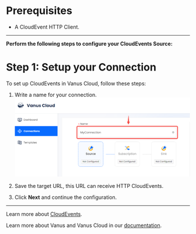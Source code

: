 #
# Prerequisites

- A CloudEvent HTTP Client.

---

**Perform the following steps to configure your CloudEvents Source:**

# Step 1: Setup your Connection

To set up CloudEvents in Vanus Cloud, follow these steps:

1. Write a name for your connection.
    ![](images/1.png)
2. Save the target URL, this URL can receive HTTP CloudEvents.

3. Click **Next** and continue the configuration.

---

Learn more about [CloudEvents](https://cloudevents.io).

Learn more about Vanus and Vanus Cloud in our [documentation](https://docs.vanus.ai).
